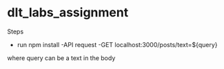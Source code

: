# dlt_labs_assignment

Steps
- run npm install
-API request
 -GET localhost:3000/posts/text=${query}

 where query can be a text in the body